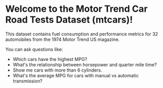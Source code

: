 # Welcome to the Motor Trend Car Road Tests Dataset (mtcars)!

This dataset contains fuel consumption and performance metrics for 32 automobiles from the 1974 Motor Trend US magazine.

You can ask questions like:
- Which cars have the highest MPG?
- What's the relationship between horsepower and quarter mile time?
- Show me cars with more than 6 cylinders.
- What's the average MPG for cars with manual vs automatic transmission?